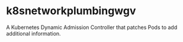 # k8snetworkplumbingwgv
A Kubernetes Dynamic Admission Controller that patches Pods to add additional information.
